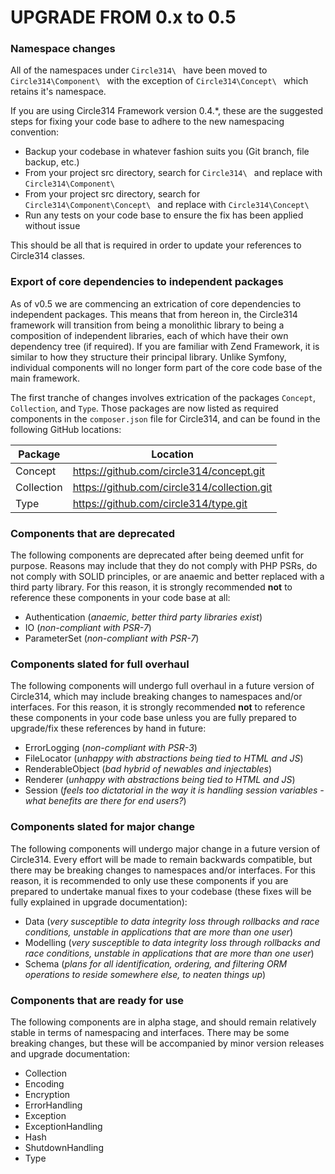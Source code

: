 UPGRADE FROM 0.x to 0.5
===

### Namespace changes

All of the namespaces under `Circle314\ ` have been moved to `Circle314\Component\ `
with the exception of `Circle314\Concept\ ` which retains it's namespace.

If you are using Circle314 Framework version 0.4.*, these are the suggested steps
for fixing your code base to adhere to the new namespacing convention:

 * Backup your codebase in whatever fashion suits you (Git branch, file backup, etc.)
 * From your project src directory, search for `Circle314\ ` and replace with `Circle314\Component\ `
 * From your project src directory, search for `Circle314\Component\Concept\ ` and replace with `Circle314\Concept\ `
 * Run any tests on your code base to ensure the fix has been applied without issue
 
This should be all that is required in order to update your references to Circle314 classes.

### Export of core dependencies to independent packages

As of v0.5 we are commencing an extrication of core dependencies to independent packages.
This means that from hereon in, the Circle314 framework will transition from being a monolithic library
to being a composition of independent libraries, each of which have their own dependency tree (if required).
If you are familiar with Zend Framework, it is similar to how they structure their principal library. Unlike
Symfony, individual components will no longer form part of the core code base of the main framework.

The first tranche of changes involves extrication of the packages `Concept`, `Collection`, and `Type`.
Those packages are now listed as required components in the `composer.json` file for Circle314, and
can be found in the following GitHub locations:

| Package | Location
| --- | ---
| Concept | https://github.com/circle314/concept.git
| Collection | https://github.com/circle314/collection.git
| Type | https://github.com/circle314/type.git

### Components that are deprecated

The following components are deprecated after being deemed unfit for purpose. Reasons may include that they
do not comply with PHP PSRs, do not comply with SOLID principles, or are anaemic and better replaced with a
third party library. For this reason, it is strongly recommended **not** to reference these components in your
code base at all:

 * Authentication (*anaemic, better third party libraries exist*)
 * IO (*non-compliant with PSR-7*)
 * ParameterSet (*non-compliant with PSR-7*)

### Components slated for full overhaul

The following components will undergo full overhaul in a future version of Circle314, which may include breaking
changes to namespaces and/or interfaces. For this reason, it is strongly recommended **not** to reference these
components in your code base unless you are fully prepared to upgrade/fix these references by hand in future:

 * ErrorLogging (*non-compliant with PSR-3*)
 * FileLocator (*unhappy with abstractions being tied to HTML and JS*)
 * RenderableObject (*bad hybrid of newables and injectables*)
 * Renderer (*unhappy with abstractions being tied to HTML and JS*)
 * Session (*feels too dictatorial in the way it is handling session variables - what benefits are there for end users?*)

### Components slated for major change

The following components will undergo major change in a future version of Circle314. Every effort will be made to
remain backwards compatible, but there may be breaking changes to namespaces and/or interfaces. For this reason,
it is recommended to only use these components if you are prepared to undertake manual fixes to your codebase (these
fixes will be fully explained in upgrade documentation):

 * Data (*very susceptible to data integrity loss through rollbacks and race conditions, unstable in applications that are more than one user*)
 * Modelling (*very susceptible to data integrity loss through rollbacks and race conditions, unstable in applications that are more than one user*)
 * Schema (*plans for all identification, ordering, and filtering ORM operations to reside somewhere else, to neaten things up*)

### Components that are ready for use

The following components are in alpha stage, and should remain relatively stable in terms of namespacing and interfaces.
There may be some breaking changes, but these will be accompanied by minor version releases and upgrade documentation:

 * Collection
 * Encoding
 * Encryption
 * ErrorHandling
 * Exception
 * ExceptionHandling
 * Hash
 * ShutdownHandling
 * Type
